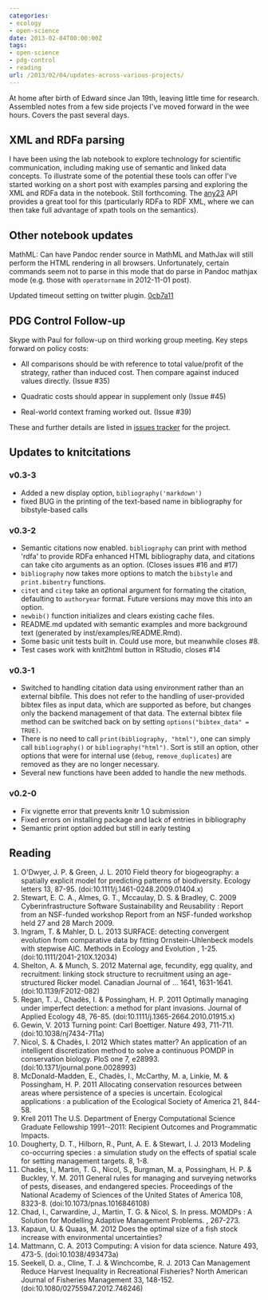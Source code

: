 ```yaml
---
categories:
- ecology
- open-science
date: 2013-02-04T00:00:00Z
tags:
- open-science
- pdg-control
- reading
url: /2013/02/04/updates-across-various-projects/
---
```


At home after birth of Edward since Jan 19th, leaving little time for research. Assembled notes from a few side projects I've moved forward in the wee hours. Covers the past several days.     


XML and RDFa parsing
--------------------

I have been using the lab notebook to explore technology for scientific communication, including making use of semantic and linked data concepts.  To illustrate some of the potential these tools can offer I've started working on a short post with examples parsing and exploring the XML and RDFa data in the notebook.  Still forthcoming.  The [any23](http://any23.org) API provides a great tool for this (particularly RDFa to RDF XML, where we can then take full advantage of xpath tools on the semantics).  

Other notebook updates
----------------------

MathML: Can have Pandoc render source in MathML and MathJax will still perform the HTML rendering in all browsers.  Unfortunately, certain commands seem not to parse in this mode that do parse in Pandoc mathjax mode (e.g. those with `operatorname` in 2012-11-01 post).  

Updated timeout setting on twitter plugin. [0cb7a11](https://github.com/cboettig/labnotebook/commit/0cb7a11247d3dd4ca040ed156a63b6a5d2197bf7)


PDG Control Follow-up
---------------------

Skype with Paul for follow-up on third working group meeting.  Key steps forward on policy costs:

* All comparisons should be with reference to total value/profit of the strategy, rather than induced cost.  Then compare against induced values directly.  (Issue #35)

* Quadratic costs should appear in supplement only (Issue #45)

* Real-world context framing worked out.  (Issue #39)

These and further details are listed in [issues tracker](https://github.com/cboettig/pdg_control/issues?direction=desc&labels=policy+costs&page=1&sort=created&state=open) for the project.  


Updates to knitcitations
------------------------


### v0.3-3

* Added a new display option, `bibliography('markdown')`
* fixed BUG in the printing of the text-based name in bibliography for bibstyle-based calls


### v0.3-2

* Semantic citations now enabled.  `bibliography` can print with method 'rdfa'
  to provide RDFa enhanced HTML bibliography data, and citations can take cito
  arguments as an option. (Closes issues #16 and #17)
* `bibliography` now takes more options to match the `bibstyle` and `print.bibentry`
  functions.
* `citet` and `citep` take an optional argument for formating the citation, defaulting
  to `authoryear` format.  Future versions may move this into an option.  
* `newbib()` function initializes and clears existing cache files.  
* README.md updated with semantic examples and more background text (generated by 
  inst/examples/README.Rmd). 
* Some basic unit tests built in.  Could use more, but meanwhile closes #8.
* Test cases work with knit2html button in RStudio, closes #14

### v0.3-1

* Switched to handling citation data using environment rather than an external bibfile.
  This does not refer to the handling of user-provided bibtex files as input data,
  which are supported as before, but changes only the backend management of that data.
  The external bibtex file method can be switched back on by setting 
  `options("bibtex_data" = TRUE)`.  
* There is no need to call `print(bibliography, "html")`, one can simply call 
  `bibliography()` or `bibliography("html")`. Sort is still an option, other 
  options that were for internal use (`debug`, `remove_duplicates`) are 
  removed as they are no longer necessary.  
* Several new functions have been added to handle the new methods.  


### v0.2-0

* Fix vignette error that prevents knitr 1.0 submission
* Fixed errors on installing package and lack of entries in bibliography
* Semantic print option added but still in early testing 




Reading
-------

1. O'Dwyer, J. P. & Green, J. L. 2010 Field theory for biogeography: a spatially explicit model for predicting patterns of biodiversity. Ecology letters 13, 87-95. (doi:10.1111/j.1461-0248.2009.01404.x)
2. Stewart, E. C. A., Almes, G. T., Mccaulay, D. S. & Bradley, C. 2009 Cyberinfrastructure Software Sustainability and Reusability : Report from an NSF-funded workshop Report from an NSF-funded workshop held 27 and 28 March 2009. 
3. Ingram, T. & Mahler, D. L. 2013 SURFACE: detecting convergent evolution from comparative data by fitting Ornstein-Uhlenbeck models with stepwise AIC. Methods in Ecology and Evolution , 1-25. (doi:10.1111/2041-210X.12034)
4. Shelton, A. & Munch, S. 2012 Maternal age, fecundity, egg quality, and recruitment: linking stock structure to recruitment using an age-structured Ricker model. Canadian Journal of … 1641, 1631-1641. (doi:10.1139/F2012-082)
5. Regan, T. J., Chadès, I. & Possingham, H. P. 2011 Optimally managing under imperfect detection: a method for plant invasions. Journal of Applied Ecology 48, 76-85. (doi:10.1111/j.1365-2664.2010.01915.x)
6. Gewin, V. 2013 Turning point: Carl Boettiger. Nature 493, 711-711. (doi:10.1038/nj7434-711a)
7. Nicol, S. & Chadès, I. 2012 Which states matter? An application of an intelligent discretization method to solve a continuous POMDP in conservation biology. PloS one 7, e28993. (doi:10.1371/journal.pone.0028993)
8. McDonald-Madden, E., Chadès, I., McCarthy, M. a, Linkie, M. & Possingham, H. P. 2011 Allocating conservation resources between areas where persistence of a species is uncertain. Ecological applications : a publication of the Ecological Society of America 21, 844-58. 
10. Krell 2011 The U.S. Department of Energy Computational Science Graduate Fellowship 1991-­‐2011: Recipient Outcomes and Programmatic Impacts. 
11. Dougherty, D. T., Hilborn, R., Punt, A. E. & Stewart, I. J. 2013 Modeling co-occurring species : a simulation study on the effects of spatial scale for setting management targets. 8, 1-8. 
12. Chadès, I., Martin, T. G., Nicol, S., Burgman, M. a, Possingham, H. P. & Buckley, Y. M. 2011 General rules for managing and surveying networks of pests, diseases, and endangered species. Proceedings of the National Academy of Sciences of the United States of America 108, 8323-8. (doi:10.1073/pnas.1016846108)
13. Chad, I., Carwardine, J., Martin, T. G. & Nicol, S. In press. MOMDPs : A Solution for Modelling Adaptive Management Problems. , 267-273. 
14. Kapaun, U. & Quaas, M. 2012 Does the optimal size of a fish stock increase with environmental uncertainties? 
16. Mattmann, C. A. 2013 Computing: A vision for data science. Nature 493, 473-5. (doi:10.1038/493473a)
17. Seekell, D. a., Cline, T. J. & Winchcombe, R. J. 2013 Can Management Reduce Harvest Inequality in Recreational Fisheries? North American Journal of Fisheries Management 33, 148-152. (doi:10.1080/02755947.2012.746246) 



